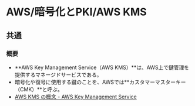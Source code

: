 # AWS/暗号化とPKI/AWS KMS

## 共通

### 概要

- **AWS Key Management Service（AWS KMS）**は、AWS上で鍵管理を提供するマネージドサービスである。
- 暗号化や復号に使用する鍵のことを、AWSでは**カスタマーマスターキー（CMK）**と呼ぶ。
- [AWS KMS の概念 - AWS Key Management Service](https://docs.aws.amazon.com/ja_jp/kms/latest/developerguide/concepts.html)
